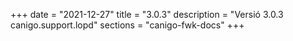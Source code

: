 +++
date        = "2021-12-27"
title       = "3.0.3"
description = "Versió 3.0.3 canigo.support.lopd"
sections    = "canigo-fwk-docs"
+++